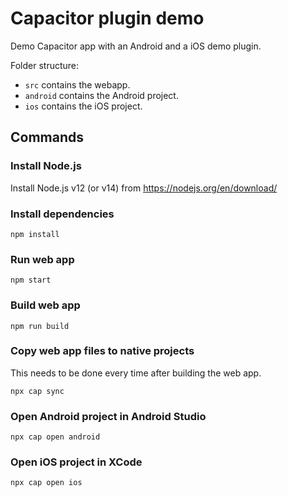# Capacitor plugin demo
Demo Capacitor app with an Android and a iOS demo plugin.

Folder structure:
- `src` contains the webapp.
- `android` contains the Android project.
- `ios` contains the iOS project.

## Commands

### Install Node.js
Install Node.js v12 (or v14) from https://nodejs.org/en/download/

### Install dependencies
`npm install`

### Run web app
`npm start`

### Build web app
`npm run build`

### Copy web app files to native projects
This needs to be done every time after building the web app.

`npx cap sync`

### Open Android project in Android Studio
`npx cap open android`

### Open iOS project in XCode
`npx cap open ios`

